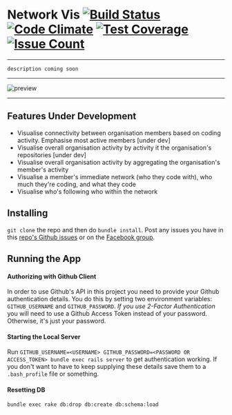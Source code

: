 # Network Vis [![Build Status](https://travis-ci.org/rmit-programming-club/network-vis.svg?branch=master)](https://travis-ci.org/rmit-programming-club/network-vis) [![Code Climate](https://codeclimate.com/github/rmit-programming-club/network-vis/badges/gpa.svg)](https://codeclimate.com/github/rmit-programming-club/network-vis) [![Test Coverage](https://codeclimate.com/github/rmit-programming-club/network-vis/badges/coverage.svg)](https://codeclimate.com/github/rmit-programming-club/network-vis/coverage) [![Issue Count](https://codeclimate.com/github/rmit-programming-club/network-vis/badges/issue_count.svg)](https://codeclimate.com/github/rmit-programming-club/network-vis)

-----

`description coming soon`

-----


![preview](https://user-images.githubusercontent.com/12058921/36976051-436bcf2e-20d0-11e8-89cd-08e8e031360a.png)

-----

## Features Under Development

* Visualise connectivity between organisation members based on coding activity. Emphasise most active members [under dev]
* Visualise overall organisation activity by activity it the organisation's repositories [under dev]
* Visualise overall organisation activity by aggregating the organisation's member's activity
* Visualise a member's immediate network (who they code with), who much they're coding, and what they code
* Visualise who's following who within the network

## Installing

`git clone` the repo and then do `bundle install`. Post any issues you have in this [repo's Github issues](https://github.com/rmit-programming-club/network-vis/issues) or on the [Facebook group](https://www.facebook.com/groups/rmitprogramming.club/).

## Running the App

#### Authorizing with Github Client

In order to use Github's API in this project you need to provide your Github authentication details. You do this by setting two environment variables: `GITHUB_USERNAME` and `GITHUB_PASSWORD`. *If you use 2-Factor Authentication* you will need to use a Github Access Token instead of your password. Otherwise, it's just your password.

#### Starting the Local Server

Run `GITHUB_USERNAME=<USERNAME> GITHUB_PASSWORD=<PASSWORD OR ACCESS_TOKEN> bundle exec rails server` to get authentication working. If you don't want to have to keep supplying these details save them to a `.bash_profile` file or something.

#### Resetting DB

`bundle exec rake db:drop db:create db:schema:load`
